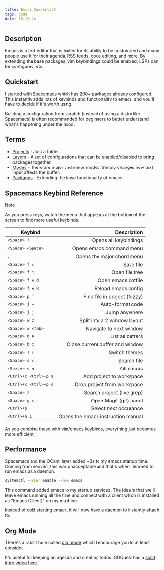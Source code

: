 ```yaml
---
title: Emacs Quickstart
tags: code
date: 10-26-24
---
```


## Description

Emacs is a text editor that is hailed for its ability to be customized and many
people use it for their agenda, RSS feeds, code editing, and more. By extending
the base packages, vim keybindings could be enabled, LSPs can be configured, etc.

## Quickstart

I started with [Spacemacs](https://www.spacemacs.org/) which has 200+ packages
already configured. This instantly adds lots of keybinds and functionality to
emacs, and you'll have to decide if it's worth using.

Building a configuration from scratch (instead of using a distro like Spacemacs)
is often recommended for beginners to better understand what's happening
under the hood.

<!-- TODO: Insert image -->

## Terms

- [Projects](https://www.gnu.org/software/emacs/manual/html_node/emacs/Projects.html) - Just a folder.
- [Layers](https://www.spacemacs.org/doc/LAYERS.html) - A set of configurations that can be enabled/disabled to bring packages together.
- [Modes](https://www.gnu.org/software/emacs/manual/html_node/emacs/Modes.html) - There are major and minor modes. Simply changes how text input affects the buffer.
- [Packages](https://www.gnu.org/software/emacs/manual/html_node/emacs/Packages.html) - Extending the base functionality of emacs.

## Spacemacs Keybind Reference

>[!note]
>As you press keys, watch the menu that appears at the bottom of the screen to find more useful keybinds.

| Keybind                            | Description                        |
|------------------------------------|-----------------------------------:|
| <kbd>\<Space\> ?</kbd>             | Opens all keybindings              |
| <kbd>\<Space\> \<Space\></kbd>     | Opens emacs command menu           |
| <kbd>,</kbd>                       | Opens the major chord menu         |
| <kbd>\<Space\> f s</kbd>           | Save file                          |
| <kbd>\<Space\> f t</kbd>           | Open file tree                     |
| <kbd>\<Space\> f e d</kbd>         | Open emacs dotfile                 |
| <kbd>\<Space\> f e R</kbd>         | Reload emacs config                |
| <kbd>\<Space\> p f</kbd>           | Find file in project (fuzzy)       |
| <kbd>\<Space\> j =</kbd>           | Auto-format code                   |
| <kbd>\<Space\> j j</kbd>           | Jump anywhere                      |
| <kbd>\<Space\> w 2</kbd>           | Split into a 2 window layout       |
| <kbd>\<Space\> w \<Tab\></kbd>     | Navigate to next window            |
| <kbd>\<Space\> b b</kbd>           | List all buffers                   |
| <kbd>\<Space\> b x</kbd>           | Close current buffer and window    |
| <kbd>\<Space\> T s</kbd>           | Switch themes                      |
| <kbd>\<Space\> s s</kbd>           | Search file                        |
| <kbd>\<Space\> q q</kbd>           | Kill emacs                         |
| <kbd>\<Ctrl\>+c \<Ctrl\>+p a</kbd> | Add project to workspace           |
| <kbd>\<Ctrl\>+c \<Ctrl\>+p d</kbd> | Drop project from workspace        |
| <kbd>\<Space\> /</kbd>             | Search project (live grep)         |
| <kbd>\<Space\> g s</kbd>           | Open Magit (git) panel             |
| <kbd>\<Ctrl\>+p</kbd>              | Select next occurance              |
| <kbd>\<Ctrl\>+h i</kbd>            | Opens the emacs instruction manual |

As you combine these with vim/emacs keybinds, everything just becomes more efficient.

## Performance

Spacemacs and the OCaml layer added ~3s to my emacs startup time. Coming from
neovim, this was unacceptable and that's when I learned to run emacs as a daemon.

```bash
systemctl --user enable --now emacs
```

This command added emacs to my startup services. The idea is that we'll leave
emacs running all the time and connect with a client which is installed
as "Emacs (Client)" on my machine.

Instead of cold starting emacs, it will now have a daemon to instantly attach to.

## Org Mode

There's a rabbit hole called [org mode](https://orgmode.org/guide/) which I encourage you to at least consider.

It's useful for keeping an agenda and creating todos. GDQuest has a [solid intro video here](https://www.youtube.com/watch?v=PVsSOmUB7ic).
